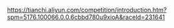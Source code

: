 https://tianchi.aliyun.com/competition/introduction.htm?spm=5176.100066.0.0.6cbbd780u9xioA&raceId=231641



